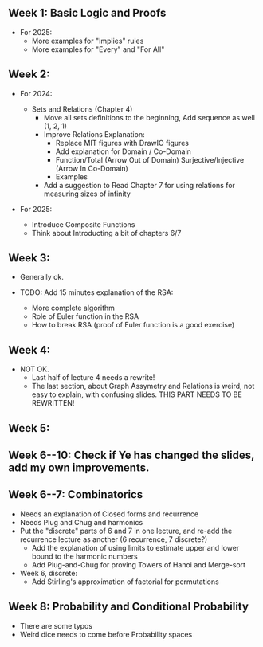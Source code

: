 ## Week 1: Basic Logic and Proofs
- For 2025: 
  - More examples for "Implies" rules
  - More examples for "Every" and "For All"

## Week 2:
- For 2024:
  - Sets and Relations (Chapter 4) 
    - Move all sets definitions to the beginning,
      Add sequence as well (1, 2, 1)
    - Improve Relations Explanation:
      - Replace MIT figures with DrawIO figures
      - Add explanation for Domain / Co-Domain
      - Function/Total (Arrow Out of Domain)
        Surjective/Injective (Arrow In Co-Domain)
      - Examples
    - Add a suggestion to Read Chapter 7 for using 
      relations for measuring sizes of infinity
        
- For 2025:
  - Introduce Composite Functions
  - Think about Introducting a bit of chapters 6/7

## Week 3:
- Generally ok.

- TODO: Add 15 minutes explanation of the RSA:
  - More complete algorithm
  - Role of Euler function in the RSA
  - How to break RSA
  (proof of Euler function is a good exercise)

## Week 4:
- NOT OK.
  - Last half of lecture 4 needs a rewrite!
  - The last section, about Graph Assymetry and Relations is weird, not easy to explain, 
    with confusing slides. THIS PART NEEDS TO BE REWRITTEN!

## Week 5:

## Week 6--10: Check if Ye has changed the slides, add my own improvements.
## Week 6--7: Combinatorics
- Needs an explanation of Closed forms and recurrence
- Needs Plug and Chug and harmonics
- Put the "discrete" parts of 6 and 7 in one lecture, and re-add the recurrence lecture as another
  (6 recurrence, 7 discrete?)
	- Add the explanation of using limits to estimate upper and lower
	  bound to the harmonic numbers
	- Add Plug-and-Chug for proving Towers of Hanoi and Merge-sort
- Week 6, discrete:
	- Add Stirling's approximation of factorial for permutations

## Week 8: Probability and Conditional Probability
- There are some typos
- Weird dice needs to come before Probability spaces
